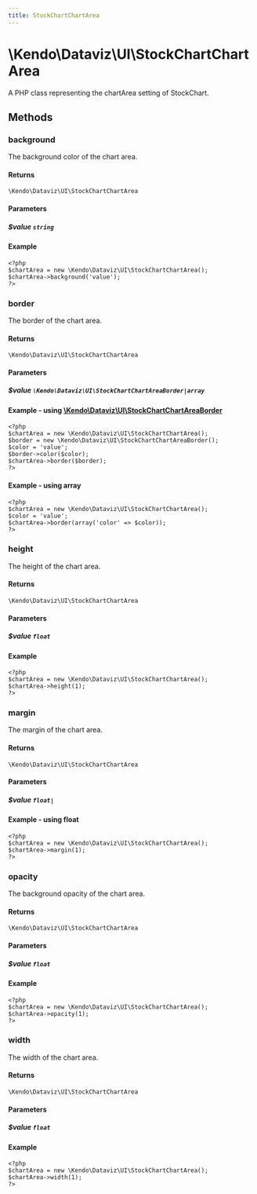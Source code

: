 ```yaml
---
title: StockChartChartArea
---
```


# \Kendo\Dataviz\UI\StockChartChartArea

A PHP class representing the chartArea setting of StockChart.


## Methods

### background
The background color of the chart area.

#### Returns
`\Kendo\Dataviz\UI\StockChartChartArea`

#### Parameters

##### $value `string`



#### Example 
    <?php
    $chartArea = new \Kendo\Dataviz\UI\StockChartChartArea();
    $chartArea->background('value');
    ?>

### border

The border of the chart area.

#### Returns
`\Kendo\Dataviz\UI\StockChartChartArea`

#### Parameters

##### $value `\Kendo\Dataviz\UI\StockChartChartAreaBorder|array`


#### Example - using [\Kendo\Dataviz\UI\StockChartChartAreaBorder](/kendo-ui/api/wrappers/php/Kendo/Dataviz/UI/StockChartChartAreaBorder)
    <?php
    $chartArea = new \Kendo\Dataviz\UI\StockChartChartArea();
    $border = new \Kendo\Dataviz\UI\StockChartChartAreaBorder();
    $color = 'value';
    $border->color($color);
    $chartArea->border($border);
    ?>

#### Example - using array

    <?php
    $chartArea = new \Kendo\Dataviz\UI\StockChartChartArea();
    $color = 'value';
    $chartArea->border(array('color' => $color));
    ?>

### height
The height of the chart area.

#### Returns
`\Kendo\Dataviz\UI\StockChartChartArea`

#### Parameters

##### $value `float`



#### Example 
    <?php
    $chartArea = new \Kendo\Dataviz\UI\StockChartChartArea();
    $chartArea->height(1);
    ?>

### margin
The margin of the chart area.

#### Returns
`\Kendo\Dataviz\UI\StockChartChartArea`

#### Parameters

##### $value `float|`



#### Example  - using float
    <?php
    $chartArea = new \Kendo\Dataviz\UI\StockChartChartArea();
    $chartArea->margin(1);
    ?>

### opacity
The background opacity of the chart area.

#### Returns
`\Kendo\Dataviz\UI\StockChartChartArea`

#### Parameters

##### $value `float`



#### Example 
    <?php
    $chartArea = new \Kendo\Dataviz\UI\StockChartChartArea();
    $chartArea->opacity(1);
    ?>

### width
The width of the chart area.

#### Returns
`\Kendo\Dataviz\UI\StockChartChartArea`

#### Parameters

##### $value `float`



#### Example 
    <?php
    $chartArea = new \Kendo\Dataviz\UI\StockChartChartArea();
    $chartArea->width(1);
    ?>

